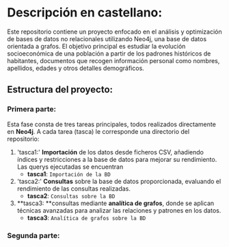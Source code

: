 # Descripción en castellano:
Este repositorio contiene un proyecto enfocado en el análisis y optimización de bases de datos no relacionales utilizando Neo4j, una base de datos orientada a grafos. El objetivo principal es estudiar la evolución socioeconómica de una población a partir de los padrones históricos de habitantes, documentos que recogen información personal como nombres, apellidos, edades y otros detalles demográficos. 

## Estructura del proyecto:
### Primera parte: 
Esta fase consta de tres tareas principales, todos realizados directamente en **Neo4j**. A cada tarea (tasca) le corresponde una directorio del repositorio:
1. 'tasca1:' **Importación** de los datos desde ficheros CSV, añadiendo índices y restricciones a la base de datos para mejorar su rendimiento. Las querys ejecutadas se encuentran
    - **tasca1**: `Importación de la BD`
2. 'tasca2:' **Consultas** sobre la base de datos proporcionada, evaluando el rendimiento de las consultas realizadas.
    - **tasca2**: `Consultas sobre la BD`
3. **tasca3: **consultas mediante **analítica de grafos**, donde se aplican técnicas avanzadas para analizar las relaciones y patrones en los datos.
    - **tasca3**: `Analítica de grafos sobre la BD`
    
### Segunda parte:
